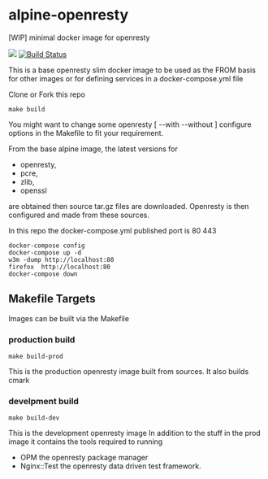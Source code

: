 # alpine-openresty
[WIP] minimal docker image for openresty

[![](https://images.microbadger.com/badges/image/grantmacken/alpine-openresty.svg)](https://microbadger.com/images/grantmacken/alpine-openresty "Get your own image badge on microbadger.com")
[![Build Status](https://travis-ci.org/grantmacken/alpine-openresty.svg?branch=master)](https://travis-ci.org/grantmacken/alpine-openresty)

This is a base openresty slim  docker image
to be used as the FROM basis for other images
or for defining services in a docker-compose.yml file

Clone  or Fork this repo

```
make build
```

You might want to change some openresty 
 [ --with --without ]
configure options in the Makefile to fit your requirement.


From the base alpine image, 
the latest versions for 
- openresty, 
- pcre, 
- zlib, 
- openssl 

are obtained then source tar.gz files are downloaded. 
Openresty is then configured and made from these sources.

In this repo the docker-compose.yml published port is 80 443

```
docker-compose config
docker-compose up -d
w3m -dump http://localhost:80
firefox  http://localhost:80
docker-compose down
```

## Makefile Targets

Images can be built via the Makefile

### production build

```
make build-prod
```

This is the production openresty image built from sources.
It also builds cmark 

### develpment build

```
make build-dev
```

This is the development openresty image
In addition to the stuff in the prod image it contains 
the tools required to running
 - OPM the openresty package manager 
 - Nginx::Test the openresty data driven test framework.



